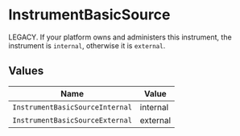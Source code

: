 # InstrumentBasicSource

LEGACY. If your platform owns and administers this instrument, the instrument is `internal`, otherwise it is `external`.


## Values

| Name                            | Value                           |
| ------------------------------- | ------------------------------- |
| `InstrumentBasicSourceInternal` | internal                        |
| `InstrumentBasicSourceExternal` | external                        |